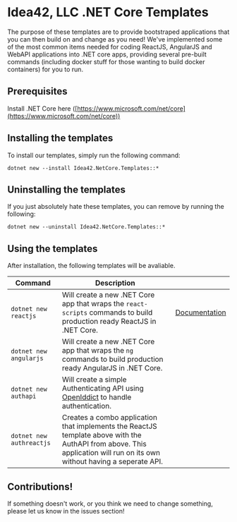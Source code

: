 # Idea42, LLC .NET Core Templates
The purpose of these templates are to provide bootstraped applications that you can then build on and change as you need! We've implemented some of the most common items needed for coding ReactJS, AngularJS and WebAPI applications into .NET core apps, providing several pre-built commands (including docker stuff for those wanting to build docker containers) for you to run. 

## Prerequisites
Install .NET Core here ([https://www.microsoft.com/net/core](https://www.microsoft.com/net/core))

## Installing the templates
To install our templates, simply run the following command:  
```
dotnet new --install Idea42.NetCore.Templates::*
```

## Uninstalling the templates
If you just absolutely hate these templates, you can remove by running the following:
```
dotnet new --uninstall Idea42.NetCore.Templates::*
```

## Using the templates
After installation, the following templates will be avaliable. 

| Command | Description |  |
| --- | --- | -- |
| `dotnet new reactjs` | Will create a new .NET Core app that wraps the `react-scripts` commands to build production ready ReactJS in .NET Core. | [Documentation](/Content/idea42reactjs)
| `dotnet new angularjs` | Will create a new .NET Core app that wraps the `ng` commands to build production ready AngularJS in .NET Core. |
| `dotnet new authapi` | Will create a simple Authenticating API using [OpenIddict](https://github.com/openiddict/openiddict-core) to handle authentication. |
| `dotnet new authreactjs` | Creates a combo application that implements the ReactJS template above with the AuthAPI from above. This application will run on its own without having a seperate API.

## Contributions! 
If something doesn't work, or you think we need to change something, please let us know in the issues section!
